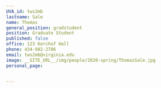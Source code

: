 ```yaml
---
UVA_id: tws2mb
lastname: Sale
name: Thomas
general_position: gradstudent
position: Graduate Student
published: false
office: 123 Kerchof Hall
phone: 434-982-2786
email: tws2mb@virginia.edu
image: __SITE_URL__/img/people/2020-spring/ThomasSale.jpg
personal_page:


---
```

